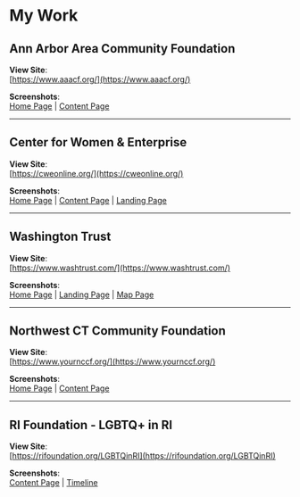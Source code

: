 # My Work

## Ann Arbor Area Community Foundation

**View Site**:  
[https://www.aaacf.org/](https://www.aaacf.org/)  

**Screenshots**:  
[Home Page](images/aaacf-homepage.png) | [Content Page](images/aaacf-content.png)

---

## Center for Women & Enterprise

**View Site**:  
[https://cweonline.org/](https://cweonline.org/)  

**Screenshots**:  
[Home Page](images/cweonline-homepage.png) | [Content Page](images/cweonline-content.png) | [Landing Page](images/cweonline-landing.png) 

---

## Washington Trust

**View Site**:  
[https://www.washtrust.com/](https://www.washtrust.com/)  

**Screenshots**:  
[Home Page](images/washtrust-home.png) | [Landing Page](images/washtrust-landing.png) | [Map Page](images/washtrust-map.png)

---

## Northwest CT Community Foundation

**View Site**:  
[https://www.yournccf.org/](https://www.yournccf.org/)  

**Screenshots**:  
[Home Page](images/yournccf-homepage.png) | [Content Page](images/yournccf-content.png)

---

## RI Foundation - LGBTQ+ in RI

**View Site**:  
[https://rifoundation.org/LGBTQinRI](https://rifoundation.org/LGBTQinRI)  

**Screenshots**:  
[Content Page](images/rifoundation-lgbtqinri-content.png) | [Timeline](images/rifoundation-lgbtqinri-timeline.png)
